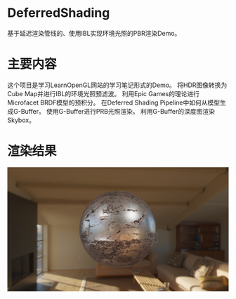 # DeferredShading
基于延迟渲染管线的、使用IBL实现环境光照的PBR渲染Demo。

# 主要内容
这个项目是学习LearnOpenGL网站的学习笔记形式的Demo。
将HDR图像转换为Cube Map并进行IBL的环境光照预滤波。
利用Epic Games的理论进行Microfacet BRDF模型的预积分。
在Deferred Shading Pipeline中如何从模型生成G-Buffer。
使用G-Buffer进行PRB光照渲染。
利用G-Buffer的深度图渲染Skybox。

# 渲染结果
![image](res/ScreenShot.png)
